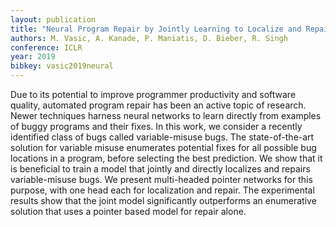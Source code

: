 ```yaml
---
layout: publication
title: "Neural Program Repair by Jointly Learning to Localize and Repair"
authors: M. Vasic, A. Kanade, P. Maniatis, D. Bieber, R. Singh
conference: ICLR
year: 2019
bibkey: vasic2019neural
---
```

Due to its potential to improve programmer productivity and software quality, automated program repair has been an active topic of research. Newer techniques harness neural networks to learn directly from examples of buggy programs and their fixes. In this work, we consider a recently identified class of bugs called variable-misuse bugs. The state-of-the-art solution for variable misuse enumerates potential fixes for all possible bug locations in a program, before selecting the best prediction. We show that it is beneficial to train a model that jointly and directly localizes and repairs variable-misuse bugs. We present multi-headed pointer networks for this purpose, with one head each for localization and repair. The experimental results show that the joint model significantly outperforms an enumerative solution that uses a pointer based model for repair alone.
